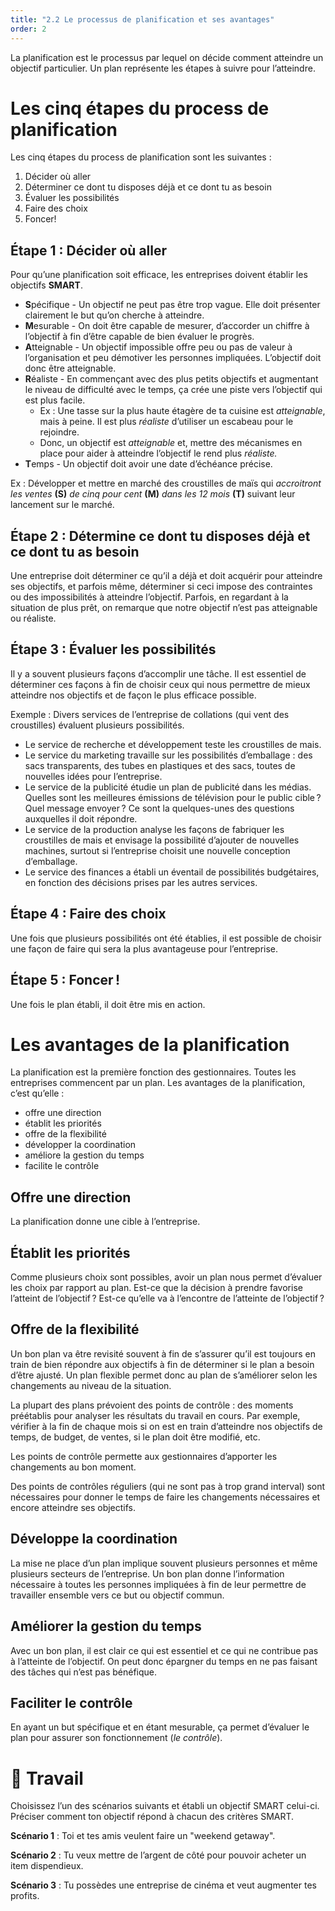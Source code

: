 ```yaml
---
title: "2.2 Le processus de planification et ses avantages"
order: 2
---
```

<Info>La planification est le processus par lequel on décide comment atteindre un objectif particulier. Un plan représente les étapes à suivre pour l’atteindre.</Info>

# Les cinq étapes du process de planification

Les cinq étapes du process de planification sont les suivantes :

1. Décider où aller
2. Déterminer ce dont tu disposes déjà et ce dont tu as besoin
3. Évaluer les possibilités
4. Faire des choix
5. Foncer!

## Étape 1 : Décider où aller

Pour qu’une planification soit efficace, les entreprises doivent établir les objectifs **SMART**.

- **S**pécifique - Un objectif ne peut pas être trop vague. Elle doit présenter clairement le but qu’on cherche à atteindre.
- **M**esurable - On doit être capable de mesurer, d’accorder un chiffre à l’objectif à fin d’être capable de bien évaluer le progrès.
- **A**tteignable - Un objectif impossible offre peu ou pas de valeur à l’organisation et peu démotiver les personnes impliquées. L’objectif doit donc être atteignable.
- **R**éaliste - En commençant avec des plus petits objectifs et augmentant le niveau de difficulté avec le temps, ça crée une piste vers l’objectif qui est plus facile.
    - Ex : Une tasse sur la plus haute étagère de ta cuisine est *atteignable*, mais à peine. Il est plus *réaliste* d’utiliser un escabeau pour le rejoindre.
    - Donc, un objectif est *atteignable* et, mettre des mécanismes en place pour aider à atteindre l’objectif le rend plus *réaliste.*
- **T**emps - Un objectif doit avoir une date d’échéance précise.

Ex : Développer et mettre en marché des croustilles de maïs qui *accroitront les ventes* **(S)** *de cinq pour cent* **(M)** *dans les 12 mois* **(T)** suivant leur lancement sur le marché.

## Étape 2 : Détermine ce dont tu disposes déjà et ce dont tu as besoin

Une entreprise doit déterminer ce qu’il a déjà et doit acquérir pour atteindre ses objectifs, et parfois même, déterminer si ceci impose des contraintes ou des impossibilités à atteindre l’objectif. Parfois, en regardant à la situation de plus prêt, on remarque que notre objectif n’est pas atteignable ou réaliste.

## Étape 3 : Évaluer les possibilités

Il y a souvent plusieurs façons d’accomplir une tâche. Il est essentiel de déterminer ces façons à fin de choisir ceux qui nous permettre de mieux atteindre nos objectifs et de façon le plus efficace possible.

Exemple : Divers services de l’entreprise de collations (qui vent des croustilles) évaluent plusieurs possibilités.

- Le service de recherche et développement teste les croustilles de mais.
- Le service du marketing travaille sur les possibilités d’emballage : des sacs transparents, des tubes en plastiques et des sacs, toutes de nouvelles idées pour I’entreprise.
- Le service de la publicité étudie un plan de publicité dans les médias. Quelles sont les meilleures émissions de télévision pour le public cible ? Quel message envoyer ? Ce sont la quelques-unes des questions auxquelles il doit répondre.
- Le service de la production analyse les façons de fabriquer les croustilles de mais et envisage la possibilité d’ajouter de nouvelles machines, surtout si l’entreprise choisit une nouvelle conception d’emballage.
- Le service des finances a établi un éventail de possibilités budgétaires, en fonction des décisions prises par les autres services.

## Étape 4 : Faire des choix

Une fois que plusieurs possibilités ont été établies, il est possible de choisir une façon de faire qui sera la plus avantageuse pour l’entreprise.

## Étape 5 : Foncer !

Une fois le plan établi, il doit être mis en action.

# Les avantages de la planification

La planification est la première fonction des gestionnaires. Toutes les entreprises commencent par un plan. Les avantages de la planification, c’est qu’elle :

- offre une direction
- établit les priorités
- offre de la flexibilité
- développer la coordination
- améliore la gestion du temps
- facilite le contrôle

## Offre une direction

La planification donne une cible à l’entreprise.

## Établit les priorités

Comme plusieurs choix sont possibles, avoir un plan nous permet d’évaluer les choix par rapport au plan. Est-ce que la décision à prendre favorise l’atteint de l’objectif ? Est-ce qu’elle va à l’encontre de l’atteinte de l’objectif ?

## Offre de la flexibilité

Un bon plan va être revisité souvent à fin de s’assurer qu’il est toujours en train de bien répondre aux objectifs à fin de déterminer si le plan a besoin d’être ajusté. Un plan flexible permet donc au plan de s’améliorer selon les changements au niveau de la situation.

La plupart des plans prévoient des points de contrôle : des moments préétablis pour analyser les résultats du travail en cours. Par exemple, vérifier à la fin de chaque mois si on est en train d’atteindre nos objectifs de temps, de budget, de ventes, si le plan doit être modifié, etc.

Les points de contrôle permette aux gestionnaires d’apporter les changements au bon moment.

Des points de contrôles réguliers (qui ne sont pas à trop grand interval) sont nécessaires pour donner le temps de faire les changements nécessaires et encore atteindre ses objectifs.

## Développe la coordination

La mise ne place d’un plan implique souvent plusieurs personnes et même plusieurs secteurs de l’entreprise. Un bon plan donne l’information nécessaire à toutes les personnes impliquées à fin de leur permettre de travailler ensemble vers ce but ou objectif commun.

## Améliorer la gestion du temps

Avec un bon plan, il est clair ce qui est essentiel et ce qui ne contribue pas à l’atteinte de l’objectif. On peut donc épargner du temps en ne pas faisant des tâches qui n’est pas bénéfique.

## Faciliter le contrôle

En ayant un but spécifique et en étant mesurable, ça permet d’évaluer le plan pour assurer son fonctionnement (*le contrôle*).

# :briefcase: Travail

Choisissez l’un des scénarios suivants et établi un objectif SMART celui-ci. Préciser comment ton objectif répond à chacun des critères SMART.

**Scénario 1** : Toi et tes amis veulent faire un "weekend getaway".

**Scénario 2** : Tu veux mettre de l’argent de côté pour pouvoir acheter un item dispendieux.

**Scénario 3** : Tu possèdes une entreprise de cinéma et veut augmenter tes profits.